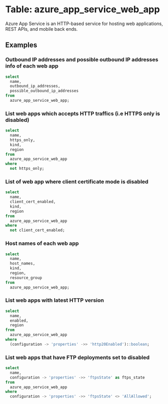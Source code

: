 # Table: azure_app_service_web_app

Azure App Service is an HTTP-based service for hosting web applications, REST APIs, and mobile back ends.

## Examples

### Outbound IP addresses and possible outbound IP addresses info of each web app

```sql
select
  name,
  outbound_ip_addresses,
  possible_outbound_ip_addresses
from
  azure_app_service_web_app;
```


### List web apps which accepts HTTP traffics (i.e HTTPS only is disabled)

```sql
select
  name,
  https_only,
  kind,
  region
from
  azure_app_service_web_app
where
  not https_only;
```


### List of web app where client certificate mode is disabled

```sql
select
  name,
  client_cert_enabled,
  kind,
  region
from
  azure_app_service_web_app
where
  not client_cert_enabled;
```


### Host names of each web app

```sql
select
  name,
  host_names,
  kind,
  region,
  resource_group
from
  azure_app_service_web_app;
```


### List web apps with latest HTTP version

```sql
select
  name,
  enabled,
  region
from
  azure_app_service_web_app
where
  (configuration -> 'properties' ->> 'http20Enabled')::boolean;
```


### List web apps that have FTP deployments set to disabled

```sql
select
  name,
  configuration -> 'properties' ->> 'ftpsState' as ftps_state
from
  azure_app_service_web_app
where
  configuration -> 'properties' ->> 'ftpsState' <> 'AllAllowed';
```
